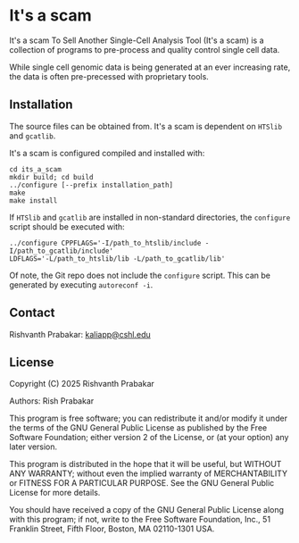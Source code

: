 # It's a scam
It's a scam To Sell Another Single-Cell Analysis Tool (It's a scam)
is a collection of programs to pre-process and quality control
single cell data.

While single cell genomic data is being generated at an ever
increasing rate, the data is often pre-precessed with proprietary
tools. 

## Installation

The source files can be obtained from.
It's a scam is dependent on `HTSlib` and `gcatlib`.

It's a scam is configured compiled and installed with:
```
cd its_a_scam
mkdir build; cd build
../configure [--prefix installation_path]
make
make install
```

If `HTSlib` and `gcatlib` are installed in non-standard directories,
the `configure` script should be executed with:
```
../configure CPPFLAGS='-I/path_to_htslib/include -I/path_to_gcatlib/include' 
LDFLAGS='-L/path_to_htslib/lib -L/path_to_gcatlib/lib'
```

Of note, the Git repo does not include the `configure` script.
This can be generated by executing `autoreconf -i`.


## Contact
Rishvanth Prabakar: kaliapp@cshl.edu

## License
Copyright (C) 2025 Rishvanth Prabakar

Authors: Rish Prabakar

This program is free software; you can redistribute it and/or modify it
under the terms of the GNU General Public License as published by the Free
Software Foundation; either version 2 of the License, or (at your option)
any later version.

This program is distributed in the hope that it will be useful, but WITHOUT
ANY WARRANTY; without even the implied warranty of MERCHANTABILITY or FITNESS
FOR A PARTICULAR PURPOSE. See the GNU General Public License for more details.

You should have received a copy of the GNU General Public License along
with this program; if not, write to the Free Software Foundation, Inc.,
51 Franklin Street, Fifth Floor, Boston, MA 02110-1301 USA.
